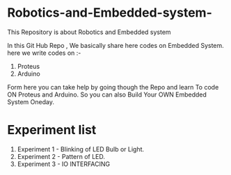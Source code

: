 # Robotics-and-Embedded-system-
This Repository is about Robotics and Embedded system 

In this Git Hub Repo , We basically share here codes on Embedded System.
here we write codes on :-
1. Proteus
2. Arduino

Form here you can take help by going though the Repo and learn To code ON Proteus and Arduino.
So you can also Build Your OWN Embedded System Oneday.

# Experiment list

1. Experiment 1 - Blinking of LED Bulb or Light.
2. Experiment 2 - Pattern of LED.
3. Experiment 3 - IO INTERFACING
